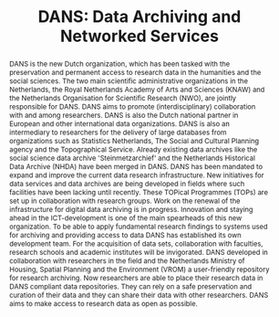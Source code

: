 ---
abstract: DANS is the new Dutch organization, which has been tasked with the preservation
  and permanent access to research data in the humanities and the social sciences.
  The two main scientific administrative organizations in the Netherlands, the Royal
  Netherlands Academy of Arts and Sciences (KNAW) and the Netherlands Organisation
  for Scientific Research (NWO), are jointly responsible for DANS. DANS aims to promote
  (interdisciplinary) collaboration with and among researchers. DANS is also the Dutch
  national partner in European and other international data organizations. DANS is
  also an intermediary to researchers for the delivery of large databases from organizations
  such as Statistics Netherlands, The Social and Cultural Planning agency and the
  Topographical Service. Already existing data archives like the social science data
  archive 'Steinmetzarchief' and the Netherlands Historical Data Archive (NHDA) have
  been merged in DANS. DANS has been mandated to expand and improve the current data
  research infrastructure. New initiatives for data services and data archives are
  being developed in fields where such facilities have been lacking until recently.
  These TOPical Programmes (TOPs) are set up in collaboration with research groups.
  Work on the renewal of the infrastructure for digital data archiving is in progress.
  Innovation and staying ahead in the ICT-development is one of the main spearheads
  of this new organization. To be able to apply fundamental research findings to systems
  used for archiving and providing access to data DANS has established its own development
  team. For the acquisition of data sets, collaboration with faculties, research schools
  and academic institutes will be invigorated. DANS developed in collaboration with
  researchers in the field and the Netherlands Ministry of Housing, Spatial Planning
  and the Environment (VROM) a user-friendly repository for research archiving. Now
  researchers are able to place their research data in DANS compliant data repositories.
  They can rely on a safe preservation and curation of their data and they can share
  their data with other researchers. DANS aims to make access to research data as
  open as possible.
creators:
- René van Horik
date: null
document_url: https://services.phaidra.univie.ac.at/api/object/o:294555/download
grand_parent: iPRES
institutions: []
keywords:
- ithaca
landing_page_url: https://phaidra.univie.ac.at/o:294555
language: eng
layout: publication
license: CC BY-SA 3.0 AT
notes_url: null
parent: iPRES 2006
publication_type: presentation
size: 424644
slides_url: null
source_name: iPRES
stream_url: null
title: 'DANS: Data Archiving and Networked Services'
year: 2006
---